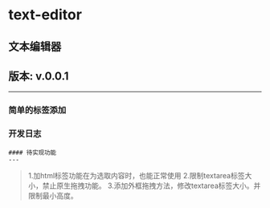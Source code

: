 # text-editor
文本编辑器
---
## 版本: v.0.0.1
---
### 简单的标签添加

### 开发日志
	#### 待实现功能
	---
> 1.加html标签功能在为选取内容时，也能正常使用
> 2.限制textarea标签大小，禁止原生拖拽功能。
> 3.添加外框拖拽方法，修改textarea标签大小。并限制最小高度。